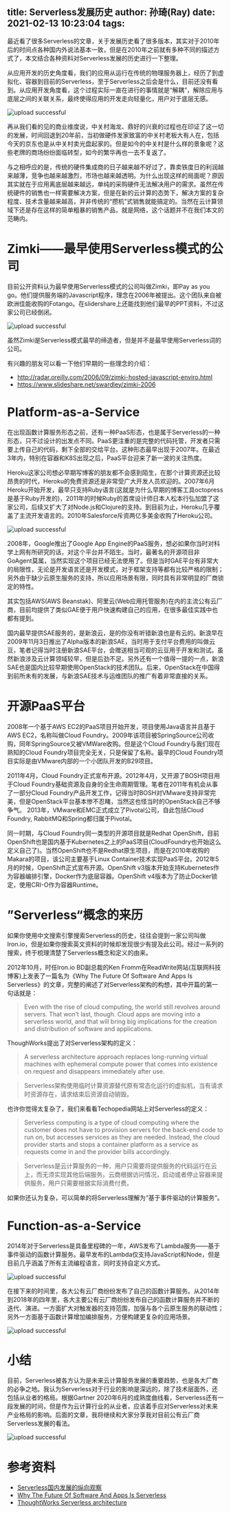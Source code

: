 title: Serverless发展历史
author: 孙琦(Ray)
date: 2021-02-13 10:23:04
tags:
---
最近看了很多Serverless的文章，关于发展历史看了很多版本，其实对于2010年后的时间点各种国内外说法基本一致，但是在2010年之前就有多种不同的描述方式了，本文结合各种资料对Serverless发展的历史进行一下整理。

<!-- more -->

从应用开发的历史角度看，我们的应用从运行在传统的物理服务器上，经历了到虚拟化、容器到目前的Serverless，至于Serverless之后会是什么，目前还没有看到。从应用开发角度看，这个过程实际一直在进行的事情就是“解耦”，解除应用与底层之间的关联关系，最终使得应用的开发走向轻量化，用户对于底层无感。

![upload successful](/images/pasted-166.png)

再从我们看的见的商业维度说，中关村海龙、鼎好的兴衰的过程也在印证了这一切的发展，时间回退到20年前，当初做硬件发家致富的中关村老板大有人在，包括今天的京东也是从中关村卖光盘起家的。但是如今的中关村是什么样的景象呢？这些老牌的商场纷纷面临转型，如今的繁华再也一去不复返了。

与之相呼应的是，传统的硬件集成商的日子越来越不好过了，靠卖铁度日的利润越来越薄，竞争也越来越激烈，市场也越来越透明。为什么出现这样的局面呢？原因其实就在于应用离底层越来越远，单纯的采购硬件无法解决用户的需求。虽然在传统硬件的销售也一样需要解决方案，但是在新的云计算的态势下，解决方案的复杂程度、技术含量越来越高，并非传统的“攒机”式销售就能搞定的。当然在云计算领域下还是存在这样的简单粗暴的销售产品，就是网络，这个话题并不在我们本文的范畴内。


# Zimki——最早使用Serverless模式的公司

目前公开资料认为最早使用Serverless模式的公司叫做Zimki，即Pay as you go。他们提供服务端的Javascript程序，理念在2006年被提出。这个团队来自被欧洲佳能收购的Fotango。在slidershare上还能找到他们最早的PPT资料，不过这家公司已经倒闭。

![upload successful](/images/pasted-163.png)

虽然Zimki是Serverless模式最早的缔造者，但是并不是最早使用Serverless词的公司。

有兴趣的朋友可以看一下他们早期的一些理念的介绍：

* http://radar.oreilly.com/2006/09/zimki-hosted-javascript-enviro.html
* https://www.slideshare.net/swardley/zimki-2006

# Platform-as-a-Service

在出现函数计算服务形态之前，还有一种PaaS形态，也是属于Serverless的一种形态，只不过设计的出发点不同。PaaS更注重的是完整的代码托管，开发者只需要上传自己的代码，剩下全部的交给平台。这种形态最早出现于2007年。在最近3年内，特别在容器和K8S出现之后，PaaS平台迎来了新一波的关注热度。

Heroku这家公司想必早期写博客的朋友都不会感到陌生，在那个计算资源还比较昂贵的时代，Heroku的免费资源还是非常受广大开发人员欢迎的。2007年6月Heroku开始开发，最早只支持Ruby语言(这就是为什么早期的博客工具octopress是基于Ruby开发的)，2011年的时候Ruby的首席设计师日本人松本行弘加盟了这家公司，后续又扩大了对Node.js和Clojure的支持。到目前为止，Heroku几乎覆盖了主流开发语言的。2010年Salesforce斥资两亿多美金收购了Heroku公司。

![upload successful](/images/pasted-165.png)

2008年，Google推出了Google App Engine的PaaS服务，想必如果你当时对科学上网有所研究的话，对这个平台并不陌生。当时，最著名的开源项目非GoAgent莫属，当然实现这个项目已经无法使用了。但是当时GAE平台有非常大的局限性，无论是开发语言还是开发模式，对于框架支持等都有比较严格的限制；另外由于缺少云原生服务的支持，所以应用场景有限，同时具有非常明显的厂商锁定的特性。

其实包括AWS(AWS Beanstak)、阿里云(Web应用托管服务)在内的主流公有云厂商，目前均提供了类似GAE便于用户快速构建自己的应用，在很多最佳实践中也都有提到。

国内最早提供SAE服务的，是新浪云，是的你没有听错新浪也是有云的。新浪早在2009年11月3日推出了Alpha版本的新浪SAE，当时用于支付平台费用的叫做云豆，笔者记得当时注册新浪SAE平台，会赠送相当可观的云豆用于开发和测试。虽然新浪涉及云计算领域较早，但是后劲不足。另外还有一个值得一提的一点，新浪SAE也是国内比较早期使用OpenStack的技术团队。后来，OpenStack在中国得到前所未有的发展，与新浪SAE技术与运维团队的推广有着非常直接的关系。

# 开源PaaS平台

2008年一个基于AWS EC2的PaaS项目开始开发，项目使用Java语言并且基于AWS EC2，名称叫做Cloud Foundry。2009年该项目被SpringSource公司收购，同年SpringSource又被VMWare收购。但是这个Cloud Foundry与我们现在熟知的Cloud Foundry项目完全无关，只是保留了名称。最早的Cloud Foundry项目实际是由VMware内部的一个小团队开发的B29项目。

2011年4月，Cloud Foundry正式宣布开源。2012年4月，又开源了BOSH项目用于Cloud Foundry基础资源及自身的全生命周期管理。笔者在2011年有机会从事了一部分Cloud Foundry产品开发工作，记得当时BOSH对VMware支持非常完美，但是OpenStack平台基本惨不忍睹，当然这也怪当时的OpenStack自己不够争气。
2013年，VMware和EMC正式成立了Pivotal公司，自此包括Cloud Foundry, RabbitMQ和Spring都归属于Pivotal。

同一时期，与Cloud Foundry同一类型的开源项目就是Redhat OpenShift，目前OpenShift也是国内基于Kubernetes之上的PaaS项目(CloudFoundry也开始这么定义自己了)。当然OpenShift也不是Redhat原生项目，而是在2010年收购的Makara的项目，该公司主要基于Linux Container技术实现PaaS平台。2012年5月的时候，OpenShift正式宣布开源。OpenShift v3版本开始支持Kubernetes作为容器编排引擎，Docker作为底层容器。OpenShift v4版本为了防止Docker锁定，使用CRI-O作为容器Runtime。

# ”Serverless“概念的来历

如果你使用中文搜索引擎搜索Serverless的历史，往往会提到一家公司叫做Iron.io，但是如果你搜索英文资料的时候却发现很少有提及此公司。经过一系列的搜索，终于梳理清楚了Serverless概念和定义的由来。

2012年10月，时任Iron.io BD副总裁的Ken Fromm在ReadWrite网站(互联网科技博客)上发表了一篇名为《Why The Future Of Software And Apps Is Serverless》的文章，完整的阐述了对Serverless架构的构想，其中开篇的第一句话就是：

> Even with the rise of cloud computing, the world still revolves around servers. That won’t last, though. Cloud apps are moving into a serverless world, and that will bring big implications for the creation and distribution of software and applications.

ThoughWorks提出了对Serverless架构的定义：

> A serverless architecture approach replaces long-running virtual machines with ephemeral compute power that comes into existence on request and disappears immediately after use.

> Serverless架构使用临时计算资源替代原有常态化运行的虚拟机，当有请求时资源存在，请求结束后资源自动销毁。

也许你觉得太复杂了，我们来看看Techopedia网站上对Serverless的定义：

> Serverless computing is a type of cloud computing where the customer does not have to provision servers for the back-end code to run on, but accesses services as they are needed. Instead, the cloud provider starts and stops a container platform as a service as requests come in and the provider bills accordingly.

> Serverless是云计算服务的一种，用户只需要将提供服务的代码运行在云上，而无须实现其他后端服务。云商根据访问情况，启动或者停止容器来提供服务，用户只需要根据实际消费付费。

如果你还认为复杂，可以简单的将Serverless理解为“基于事件驱动的计算服务”。

# Function-as-a-Service

2014年对于Serverless是具备里程碑的一年，AWS发布了Lambda服务——基于事件驱动的函数计算服务。最早发布的Lambda仅支持JavaScript和Node，但是目前几乎涵盖了所有主流编程语言，同时支持自定义方式。

![upload successful](/images/pasted-167.png)

在接下来的时间里，各大公有云厂商纷纷发布了自己的函数计算服务。从2014年到2018年的四年里，各大主要公有云厂商纷纷发布自己的函数计算服务并不断的迭代、演进。一方面扩大对触发器的支持范围，加强与各个云原生服务的联动性；另外一方面基于函数计算增加编排服务，方便构建更复杂的应用场景。

![upload successful](/images/pasted-168.png)

# 小结

目前，Serverless被各方认为是未来云计算服务发展的重要趋势，也是各大厂商的必争之地。我认为Serverless对于行业的影响是深远的，除了技术层面外，还包括从业者的格局。根据Gartner 2020年6月的成熟度曲线看，Serverless还有一段发展的时间，但是作为云计算行业的从业者，应该着手应对Serverless对未来产业格局的影响。后面的文章，我将继续和大家分享我对目前公有云厂商Serverless发展的看法。

![upload successful](/images/pasted-170.png)


# 参考资料

* [Serverless国内发展的纵向观察](https://mp.weixin.qq.com/s/1jhLRNaUag-Gp-kbYvzzGA)
* [Why The Future Of Software And Apps Is Serverless](https://readwrite.com/2012/10/15/why-the-future-of-software-and-apps-is-serverless/?__cf_chl_jschl_tk__=9d9134331acb78cc239f3e7db934345af67bbdc7-1613485823-0-ARJ7RlgI0rpCz7GIY2DCiOUmXfWwk0bP-j7LmFE25MHdY6rqorQ069DcGqkzOpoxRuF_6QQav0-GxS00_nMmF7lpD2gCs33ZMSva-klU-Dlc9Vg2bMzg9TiW4s4mjpmwpjG4SvaWqwsr0rTe48hjYksKmMwUn9GWWeYRjERPJUvgQ20EVTLysumFK6sOjvEt7-AlesfFVqDeCRFjjpN6-_cbDwyGHGZ-PgAxaWrgy4_dbgDFXiz98GSEb0BBhtdqcWMFpI1qkocucVqWrOwsQdKfwX6_zh_QV1joZDfefFJqKafULTlgJ8bpx7AczZOkheoMZFwMaCXRrCd2jX5SFiv2fkgf5fBq3h71pWKaQsFF_oKHxqzx-NBGidZH22_qSYf5LkbpJdGLJRUNGWURU02GZmSK_HqqPlLhRxNS_pQTHMe2qM-7pSzvMadnDRZafQ)
* [ThoughtWorks Serverless architecture](https://www.thoughtworks.com/radar/techniques/serverless-architecture)